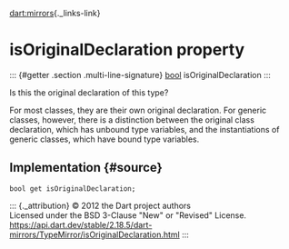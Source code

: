 [dart:mirrors](../../dart-mirrors/dart-mirrors-library){._links-link}

isOriginalDeclaration property
==============================

::: {#getter .section .multi-line-signature}
[bool](../../dart-core/bool-class) isOriginalDeclaration
:::

Is this the original declaration of this type?

For most classes, they are their own original declaration. For generic
classes, however, there is a distinction between the original class
declaration, which has unbound type variables, and the instantiations of
generic classes, which have bound type variables.

Implementation {#source}
--------------

``` {.language-dart data-language="dart"}
bool get isOriginalDeclaration;
```

::: {._attribution}
© 2012 the Dart project authors\
Licensed under the BSD 3-Clause \"New\" or \"Revised\" License.\
<https://api.dart.dev/stable/2.18.5/dart-mirrors/TypeMirror/isOriginalDeclaration.html>
:::
